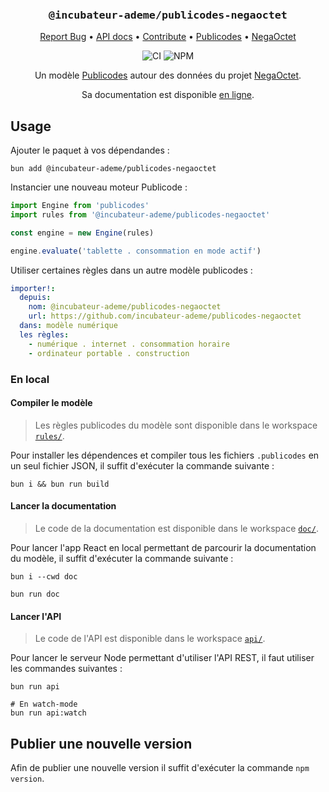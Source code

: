 <div align="center">
  <h3 align="center">
	<big><code>@incubateur-ademe/publicodes-negaoctet</code></big>
  </h3>
  <p align="center">
   <a href="https://github.com/incubateur-ademe/publicodes-negaoctet/issues">Report Bug</a>
   •
   <a href="https://incubateur-ademe.github.io/publicodes-negaoctet/">API docs</a>
   •
   <a href="https://github.com/incubateur-ademe/publicodes-negaoctet/blob/master/CONTRIBUTING.md">Contribute</a>
   •
   <a href="https://publi.codes">Publicodes</a>
   •
   <a href="https://negaoctet.org/en/home/#Donnees">NegaOctet</a>
  </p>

![CI][ci-link] ![NPM][npm-link]

Un modèle [Publicodes](https://publi.codes) autour des données du projet
[NegaOctet](https://negaoctet.org/en/home/#Donnees).

Sa documentation est disponible [en
ligne](https://incubateur-ademe.github.io/publicodes-negaoctet/).

</div>

## Usage

Ajouter le paquet à vos dépendandes : 
```
bun add @incubateur-ademe/publicodes-negaoctet
```

Instancier une nouveau moteur Publicode :
```typescript
import Engine from 'publicodes'
import rules from '@incubateur-ademe/publicodes-negaoctet'

const engine = new Engine(rules)

engine.evaluate('tablette . consommation en mode actif')
```

Utiliser certaines règles dans un autre modèle publicodes :
```yaml
importer!:
  depuis:
    nom: @incubateur-ademe/publicodes-negaoctet 
    url: https://github.com/incubateur-ademe/publicodes-negaoctet
  dans: modèle numérique
  les règles:
    - numérique . internet . consommation horaire 
    - ordinateur portable . construction
```

### En local

#### Compiler le modèle

> Les règles publicodes du modèle sont disponible dans le workspace
> [`rules/`](https://github.com/incubateur-ademe/publicodes-negaoctet/tree/main/rules).

Pour installer les dépendences et compiler tous les fichiers `.publicodes` en
un seul fichier JSON, il suffit d'exécuter la commande suivante : 

```
bun i && bun run build
```

#### Lancer la documentation

> Le code de la documentation est disponible dans le workspace
> [`doc/`](https://github.com/incubateur-ademe/publicodes-negaoctet/tree/main/doc).

Pour lancer l'app React en local permettant de parcourir la documentation du
modèle, il suffit d'exécuter la commande suivante :

```
bun i --cwd doc

bun run doc
```

#### Lancer l'API

> Le code de l'API est disponible dans le workspace
> [`api/`](https://github.com/incubateur-ademe/publicodes-negaoctet/tree/main/api).

Pour lancer le serveur Node permettant d'utiliser l'API REST, il faut utiliser les commandes
suivantes : 

```
bun run api

# En watch-mode
bun run api:watch
```

## Publier une nouvelle version

Afin de publier une nouvelle version il suffit d'exécuter la commande `npm
version`.

[ci-link]: https://img.shields.io/github/actions/workflow/status/incubateur-ademe/publicodes-negaoctet/packaging.yml?logo=github&logoColor=white&label=build%20%26%20test
[npm-link]: https://img.shields.io/npm/v/%40incubateur-ademe%2Fpublicodes-negaoctet?logo=npm&logoColor=white&color=salmon

